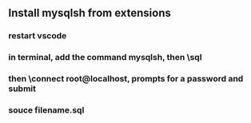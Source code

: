## Install mysqlsh from extensions
### restart vscode
### in terminal, add the command mysqlsh, then \sql
### then \connect root@localhost, prompts for a password and submit
### souce filename.sql
